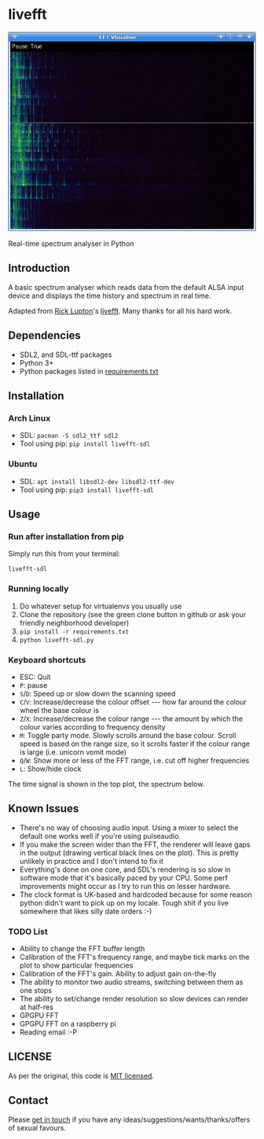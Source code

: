 livefft
=========

![A picture of the window](images/small-colour-range.png)

Real-time spectrum analyser in Python

Introduction
------------
A basic spectrum analyser which reads data from the default ALSA input device and displays the time history and spectrum in real time.

Adapted from [Rick Lupton](https://github.com/ricklupton)'s [livefft](https://github.com/ricklupton/livefft).  Many thanks for all his hard work.


Dependencies
-------------

 * SDL2, and SDL-ttf packages
 * Python 3+
 * Python packages listed in [requirements.txt](requirements.txt)


Installation
------------

### Arch Linux

 * SDL: `pacman -S sdl2_ttf sdl2`
 * Tool using pip: `pip install livefft-sdl`

### Ubuntu

 * SDL: `apt install libsdl2-dev libsdl2-ttf-dev`
 * Tool using pip: `pip3 install livefft-sdl`




Usage
------

### Run after installation from pip

Simply run this from your terminal:

    livefft-sdl


### Running locally

 1. Do whatever setup for virtualenvs you usually use
 2. Clone the repository (see the green clone button in github or ask your friendly neighborhood developer)
 3. `pip install -r requirements.txt`
 4. `python livefft-sdl.py`

### Keyboard shortcuts

 - ESC: Quit
 - `P`: pause
 - `S`/`D`: Speed up or slow down the scanning speed
 - `C`/`V`: Increase/decrease the colour offset --- how far around the colour wheel the base colour is
 - `Z`/`X`: Increase/decrease the colour range --- the amount by which the colour varies according to frequency density
 - `M`: Toggle party mode.  Slowly scrolls around the base colour.  Scroll speed is based on the range size, so it scrolls faster if the colour range is large (i.e. unicorn vomit mode)
 - `Q`/`W`: Show more or less of the FFT range, i.e. cut off higher frequencies
 - `L`: Show/hide clock


The time signal is shown in the top plot, the spectrum below.

Known Issues
------------

 * There's no way of choosing audio input.  Using a mixer to select the default one works well if you're using pulseaudio.
 * If you make the screen wider than the FFT, the renderer will leave gaps in the output (drawing vertical black lines on the plot).  This is pretty unlikely in practice and I don't intend to fix it
 * Everything's done on one core, and SDL's rendering is so slow in software mode that it's basically paced by your CPU.  Some perf improvements might occur as I try to run this on lesser hardware.
 * The clock format is UK-based and hardcoded because for some reason python didn't want to pick up on my locale.  Tough shit if you live somewhere that likes silly date orders :-)

### TODO List

 * Ability to change the FFT buffer length
 * Calibration of the FFT's frequency range, and maybe tick marks on the plot to show particular frequencies
 * Calibration of the FFT's gain.  Ability to adjust gain on-the-fly
 * The ability to monitor two audio streams, switching between them as one stops
 * The ability to set/change render resolution so slow devices can render at half-res
 * GPGPU FFT
 * GPGPU FFT on a raspberry pi
 * Reading email :-P

LICENSE
-------
As per the original, this code is [MIT licensed](LICENSE).

Contact
-------
Please [get in touch](https://stephenwattam.com/contact) if you have any ideas/suggestions/wants/thanks/offers of sexual favours.
